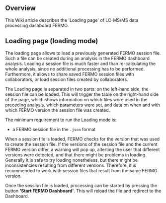 ## Overview

This Wiki article describes the 'Loading page' of LC-MS/MS data processing dashboard FERMO.

## Loading page (loading mode)

The loading page allows to load a previously generated FERMO session file. Such a file can be created during an analysis in the FERMO dashboard analysis. Loading a session file is much faster and than re-calculating the whole analysis, since no additional processing has to be performed. Furthermore, it allows to share saved FERMO session files with collaborators, or load session files created by collaborators. 

The Loading page is separated in two parts: on the left-hand side, the session file can be loaded. This will trigger the table on the right-hand side of the page, which shows information on which files were used in the preceding analysis, which parameters were set, and data on when and with which FERMO version the session file was created. 

The minimum requirement to run the Loading mode is:
- a FERMO session file in the `.json` format

When a session file is loaded, FERMO checks for the version that was used to create the session file. If the versions of the session file and the current FERMO version differ, a warning will pop up, alterting the user that different versions were detected, and that there might be problems in loading. Generally it is safe to try loading nonetheless, but there might be inconsistencies resulting from different versions. Therefore, it is recommended to work with session files that result from the same FERMO version. 

Once the session file is loaded, processing can be started by pressing the button **'Start FERMO Dashboard'**. This will reload the file and redirect to the Dashboard. 